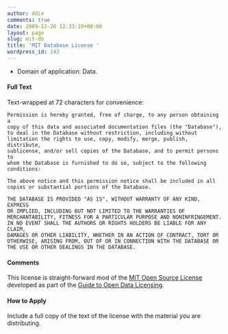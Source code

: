```yaml
---
author: ddie
comments: true
date: 2009-12-20 12:33:19+00:00
layout: page
slug: mit-db
title: 'MIT Database License '
wordpress_id: 143
---
```


 * Domain of application: Data.

#### Full Text 

Text-wrapped at 72 characters for convenience:

    Permission is hereby granted, free of charge, to any person obtaining a
    copy of this data and associated documentation files (the "Database"),
    to deal in the Database without restriction, including without
    limitation the rights to use, copy, modify, merge, publish, distribute,
    sublicense, and/or sell copies of the Database, and to permit persons to
    whom the Database is furnished to do so, subject to the following
    conditions:
    
    The above notice and this permission notice shall be included in all
    copies or substantial portions of the Database.
    
    THE DATABASE IS PROVIDED "AS IS", WITHOUT WARRANTY OF ANY KIND, EXPRESS
    OR IMPLIED, INCLUDING BUT NOT LIMITED TO THE WARRANTIES OF
    MERCHANTABILITY, FITNESS FOR A PARTICULAR PURPOSE AND NONINFRINGEMENT.
    IN NO EVENT SHALL THE AUTHORS OR RIGHTS HOLDERS BE LIABLE FOR ANY CLAIM,
    DAMAGES OR OTHER LIABILITY, WHETHER IN AN ACTION OF CONTRACT, TORT OR
    OTHERWISE, ARISING FROM, OUT OF OR IN CONNECTION WITH THE DATABASE OR
    THE USE OR OTHER DEALINGS IN THE DATABASE.

#### Comments 

This license is straight-forward mod of the [MIT Open Source License](https://opensource.org/licenses/mit-license.php) developed as part of the [Guide to Open Data Licensing](http://wiki.okfn.org/Open_Data_Licensing).

#### How to Apply 

Include a full copy of the text of the license with the material you are distributing.



